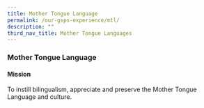 ```yaml
---
title: Mother Tongue Language
permalink: /our-gsps-experience/mtl/
description: ""
third_nav_title: Mother Tongue Languages
---
```

### **Mother Tongue Language**
#### **Mission**
To instill bilingualism, appreciate and preserve the Mother Tongue Language and culture.